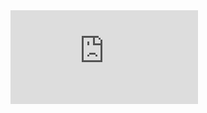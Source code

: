 <iframe src="https://xd.adobe.com/embed/fc8c4920-5374-4476-5ec6-ba629f92f862-8abd/" frameborder="0" allowfullscreen></iframe>
